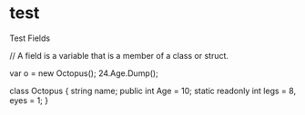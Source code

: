 # test
Test
Fields

// A field is a variable that is a member of a class or struct.

var o = new Octopus();
24.Age.Dump();

class Octopus
{
  string name;
  public int Age = 10;
  static readonly int legs = 8, eyes = 1;
}